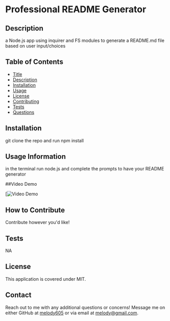 # Professional README Generator




## Description

a Node.js app using inquirer and FS modules to generate a README.md file based on user input/choices

## Table of Contents

- [Title](#title)
- [Description](#description)
- [Installation](#installation)
- [Usage](#usage)
- [License](#license)
- [Contributing](#contributing)
- [Tests](#tests)
- [Questions](#questions)

## Installation

git clone the repo and run npm install

## Usage Information

in the terminal run node.js and complete the prompts to have your README generator 

##Video Demo

[![Video Demo](assets/videodemo/)

## How to Contribute

Contribute however you'd like!

## Tests

NA

## License
This application is covered under MIT.


## Contact

Reach out to me with any additional questions or concerns!
Message me on either GitHub at [melody605](https://github.com/melody605) or via email at melody@gmail.com.

